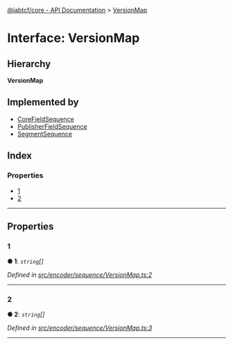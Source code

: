 [@iabtcf/core - API Documentation](../README.md) > [VersionMap](../interfaces/_iabtcf_core___api_documentation.versionmap.md)

# Interface: VersionMap

## Hierarchy

**VersionMap**

## Implemented by

* [CoreFieldSequence](../classes/_iabtcf_core___api_documentation.corefieldsequence.md)
* [PublisherFieldSequence](../classes/_iabtcf_core___api_documentation.publisherfieldsequence.md)
* [SegmentSequence](../classes/_iabtcf_core___api_documentation.segmentsequence.md)

## Index

### Properties

* [1](_iabtcf_core___api_documentation.versionmap.md#1)
* [2](_iabtcf_core___api_documentation.versionmap.md#2)

---

## Properties

<a id="1"></a>

###  1

**● 1**: *`string`[]*

*Defined in [src/encoder/sequence/VersionMap.ts:2](https://github.com/chrispaterson/iabtcf/blob/883c677/modules/core/src/encoder/sequence/VersionMap.ts#L2)*

___
<a id="2"></a>

###  2

**● 2**: *`string`[]*

*Defined in [src/encoder/sequence/VersionMap.ts:3](https://github.com/chrispaterson/iabtcf/blob/883c677/modules/core/src/encoder/sequence/VersionMap.ts#L3)*

___

